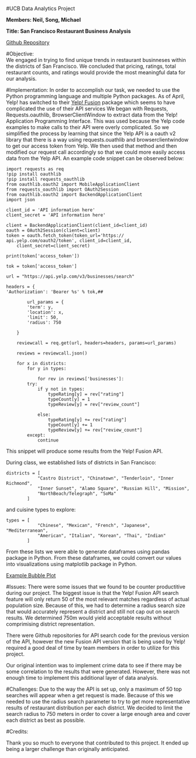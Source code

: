 #UCB Data Analytics Project

**Members: Neil, Song, Michael**

**Title: San Francisco Restaurant Business Analysis**

[Github Repository](https://github.com/nvodoor/RBA)

#Objective:  
We engaged in trying to find unique trends
in restaurant businneses within the districts of San
Francisco.  We concluded that pricing, ratings, total
restaurant counts, and ratings would provide the most 
meaningful data for our analysis.

#Implementation: 
In order to accomplish our task, we needed to use the Python programming language and multiple Python packages.  As of April, Yelp! has switched to their [Yelp! Fusion](https://www.yelp.com/fusion) package which seems to have complicated the use of their API services We began with Requests, Requests.oauthlib, BrowserClientWindow to extract data from the Yelp! Application Programming Interface.  This was used because the Yelp code examples to make calls to their API were overly complicated.  So we simplified the process by learning that since the Yelp API is a oauth v2 library that there is a way using requests.ouathlib and browserclientwindow to get our access token from Yelp.  We then used that method and then modified our request call accordingly so that we could more easily access data from the Yelp API.  An example code snippet can be observed below:

	import requests as req
	!pip install oauthlib
	!pip install requests_oauthlib
	from oauthlib.oauth2 import MobileApplicationClient
	from requests_oauthlib import OAuth2Session
	from oauthlib.oauth2 import BackendApplicationClient
	import json

	client_id = 'API information here'
	client_secret =	'API information here'

	client = BackendApplicationClient(client_id=client_id)
	oauth = OAuth2Session(client=client)
	token = oauth.fetch_token(token_url='https://	api.yelp.com/oauth2/token', client_id=client_id,
        client_secret=client_secret)

	print(token['access_token'])

	tok = token['access_token']

	url = "https://api.yelp.com/v3/businesses/search"

	headers = {
    'Authorization': 'Bearer %s' % tok,##
    
            url_params = {
            'term': y,
            'location': x,
            'limit': 50,
            'radius': 750
            
        }
        
        reviewcall = req.get(url, headers=headers, params=url_params)
        
        reviews = reviewcall.json()
        
        for x in districts:
    		for y in types:
        
                for rev in reviews['businesses']:
            try:
                if y not in types:
                    typeRating[y] = rev["rating"]
                    typeCount[y] = 1
                    typeReview[y] = rev["review_count"]
                    
                else:
                    typeRating[y] += rev["rating"]
                    typeCount[y] += 1
                    typeReview[y] += rev["review_count"]
            except:
                continue
                
                
                
This snippet will produce some results from the Yelp! Fusion API.

During class, we established lists of districts in San Francisco:

	districts = [
                "Castro District", "Chinatown", "Tenderloin", "Inner Richmond", 
                "Inner Sunset", "Alamo Square", "Russian Hill", "Mission", 
                "NorthBeach/Telegraph", "SoMa"
            ]
            
and cuisine types to explore:

	types = [
                "Chinese", "Mexican", "French", "Japanese", "Mediterranean", 
                "American", "Italian", "Korean", "Thai", "Indian"
            ]
            
From these lists we were able to generate dataframes using pandas package in Python.  From these dataframes, we could convert our values into visualizations using matplotlib package in Python.
            
[Example Bubble Plot](https://github.com/nvodoor/RBA/blob/master/TypesCount/ChinaTownCounts.png)

#Issues:
There were some issues that we found to be counter productitive during our project.  The biggest issue is that the Yelp! Fusion API search feature will only return 50 of the most relevant matches regardless of actual population size.  Because of this, we had to determine a radius search size that would accurately represent a district and still not cap out on search results.  We determined 750m would yield acceptable results without comprimising district representation.

There were Github repositories for API search code for the previous version of the API, however the new Fusion API version that is being used by Yelp! required a good deal of time by team members in order to utilize for this project.  

Our original intention was to implement crime data to see if there may be some correlation to the results that were generated.  However, there was not enough time to implement this additional layer of data analysis.  

#Challenges:
Due to the way the API is set up, only a maximum of 50 top searches will appear when a get request is made.  Because of this we needed to use the radius search parameter to try to get more representative results of restaurant distribution per each district.  We decided to limit the search radius to 750 meters in order to cover a large enough area and cover each district as best as possible.  

#Credits:

Thank you so much to everyone that contributed to this project.  It ended up being a larger challenge than originally anticipated.  



